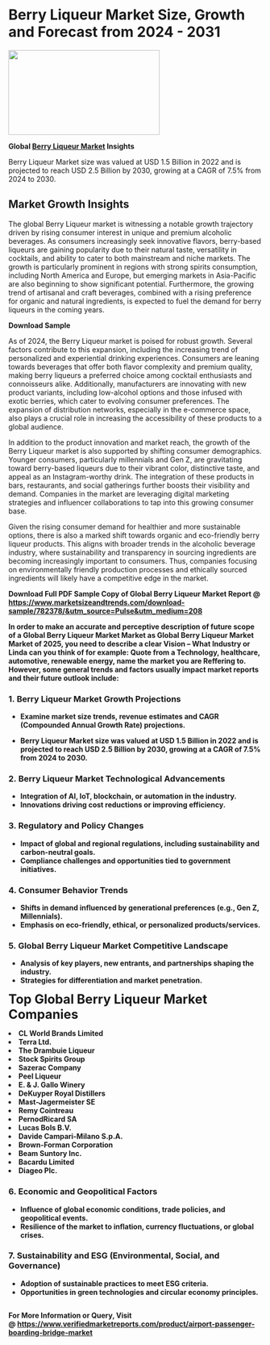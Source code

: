 <H1>Berry Liqueur Market Size, Growth and Forecast from 2024 - 2031</H1><img class="aligncenter size-medium wp-image-584254" src="https://thirdeyenews.in/wp-content/uploads/2024/09/Global-Market-Research-300x168.jpeg" alt="" width="300" height="168" /><p><strong>Global&nbsp;<a href="https://www.marketsizeandtrends.com/download-sample/782378/&amp;utm_source=Pulse&amp;utm_medium=208">Berry Liqueur Market</a> Insights</strong></p><p>Berry Liqueur Market size was valued at USD 1.5 Billion in 2022 and is projected to reach USD 2.5 Billion by 2030, growing at a CAGR of 7.5% from 2024 to 2030.</p><p><h2>Market Growth Insights</h2> <p>The global Berry Liqueur market is witnessing a notable growth trajectory driven by rising consumer interest in unique and premium alcoholic beverages. As consumers increasingly seek innovative flavors, berry-based liqueurs are gaining popularity due to their natural taste, versatility in cocktails, and ability to cater to both mainstream and niche markets. The growth is particularly prominent in regions with strong spirits consumption, including North America and Europe, but emerging markets in Asia-Pacific are also beginning to show significant potential. Furthermore, the growing trend of artisanal and craft beverages, combined with a rising preference for organic and natural ingredients, is expected to fuel the demand for berry liqueurs in the coming years.</p> <p><strong>Download Sample</strong></p> <p>As of 2024, the Berry Liqueur market is poised for robust growth. Several factors contribute to this expansion, including the increasing trend of personalized and experiential drinking experiences. Consumers are leaning towards beverages that offer both flavor complexity and premium quality, making berry liqueurs a preferred choice among cocktail enthusiasts and connoisseurs alike. Additionally, manufacturers are innovating with new product variants, including low-alcohol options and those infused with exotic berries, which cater to evolving consumer preferences. The expansion of distribution networks, especially in the e-commerce space, also plays a crucial role in increasing the accessibility of these products to a global audience.</p> <p>In addition to the product innovation and market reach, the growth of the Berry Liqueur market is also supported by shifting consumer demographics. Younger consumers, particularly millennials and Gen Z, are gravitating toward berry-based liqueurs due to their vibrant color, distinctive taste, and appeal as an Instagram-worthy drink. The integration of these products in bars, restaurants, and social gatherings further boosts their visibility and demand. Companies in the market are leveraging digital marketing strategies and influencer collaborations to tap into this growing consumer base.</p> <p>Given the rising consumer demand for healthier and more sustainable options, there is also a marked shift towards organic and eco-friendly berry liqueur products. This aligns with broader trends in the alcoholic beverage industry, where sustainability and transparency in sourcing ingredients are becoming increasingly important to consumers. Thus, companies focusing on environmentally friendly production processes and ethically sourced ingredients will likely have a competitive edge in the market.</p> <p><strong></p><p><span class=""><strong>Download Full PDF Sample Copy of Global Berry Liqueur Market Report</strong> @ <a href="https://www.marketsizeandtrends.com/download-sample/782378/&amp;utm_source=Pulse&amp;utm_medium=208" target="_blank">https://www.marketsizeandtrends.com/download-sample/782378/&amp;utm_source=Pulse&amp;utm_medium=208</a></span></p><p>In order to make an accurate and perceptive description of future scope of a Global&nbsp;Berry Liqueur Market Market as Global&nbsp;Berry Liqueur Market Market of 2025, you need to describe a clear Vision &ndash; What Industry or Linda can you think of for example: Quote from a Technology, healthcare, automotive, renewable energy, name the market you are Reffering to. However, some general trends and factors usually impact market reports and their future outlook include:</p><h3>1.&nbsp;<strong>Berry Liqueur Market Growth Projections</strong></h3><ul><li>Examine market size trends, revenue estimates and CAGR (Compounded Annual Growth Rate) projections.</li><li><p>Berry Liqueur Market size was valued at USD 1.5 Billion in 2022 and is projected to reach USD 2.5 Billion by 2030, growing at a CAGR of 7.5% from 2024 to 2030.</p></li></ul><h3>2.&nbsp;<strong>Berry Liqueur Market Technological Advancements</strong></h3><ul><li>Integration of AI, IoT, blockchain, or automation in the industry.</li><li>Innovations driving cost reductions or improving efficiency.</li></ul><h3>3.&nbsp;<strong>Regulatory and Policy Changes</strong></h3><ul><li>Impact of global and regional regulations, including sustainability and carbon-neutral goals.</li><li>Compliance challenges and opportunities tied to government initiatives.</li></ul><h3>4.&nbsp;<strong>Consumer Behavior Trends</strong></h3><ul><li>Shifts in demand influenced by generational preferences (e.g., Gen Z, Millennials).</li><li>Emphasis on eco-friendly, ethical, or personalized products/services.</li></ul><h3>5.&nbsp;<strong>Global Berry Liqueur Market Competitive Landscape</strong></h3><ul><li>Analysis of key players, new entrants, and partnerships shaping the industry.</li><li>Strategies for differentiation and market penetration.</li></ul><p data-pm-slice="1 1 []"><span style="color: inherit; font-family: inherit; font-size: 25px;">Top Global Berry Liqueur Market Companies</span></p><div class="" data-test-id=""><p><li>CL World Brands Limited</li><li> Terra Ltd.</li><li> The Drambuie Liqueur</li><li> Stock Spirits Group</li><li> Sazerac Company</li><li> Peel Liqueur</li><li> E. & J. Gallo Winery</li><li> DeKuyper Royal Distillers</li><li> Mast-Jagermeister SE</li><li> Remy Cointreau</li><li> PernodRicard SA</li><li> Lucas Bols B.V.</li><li> Davide Campari-Milano S.p.A.</li><li> Brown-Forman Corporation</li><li> Beam Suntory Inc.</li><li> Bacardu Limited</li><li> Diageo Plc.</li></p></div><h3>6.&nbsp;<strong>Economic and Geopolitical Factors</strong></h3><ul><li>Influence of global economic conditions, trade policies, and geopolitical events.</li><li>Resilience of the market to inflation, currency fluctuations, or global crises.</li></ul><h3>7.&nbsp;<strong>Sustainability and ESG (Environmental, Social, and Governance)</strong></h3><ul><li>Adoption of sustainable practices to meet ESG criteria.</li><li>Opportunities in green technologies and circular economy principles.</li></ul><h2><strong style="font-size: 14px;">For More Information or Query, Visit @&nbsp;</strong><a style="background-color: #ffffff; font-size: 14px;" href="https://www.marketsizeandtrends.com/report/berry-liqueur-market/" target="_blank">https://www.verifiedmarketreports.com/product/airport-passenger-boarding-bridge-market</a></h2>
